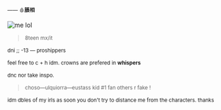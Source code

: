 <sup>—— 🩸**脹相**</sub>

![me lol](https://media.tenor.com/jt2H_bzZh5sAAAAC/choso-choso-jjk.gif)
> <sup>8teen  mx/it</sub>

<sup>dni ;;  -13 — proshippers</sub>

<sup>feel free to c + h idm.  crowns are prefered in **whispers**</sub>

<sup>dnc nor take inspo.</sub>

> <sup>choso—ulquiorra—eustass kid #1 fan others r fake !</sub>

<sup>idm dbles of my irls as soon you don't try to distance me from the characters. thanks</sub>
